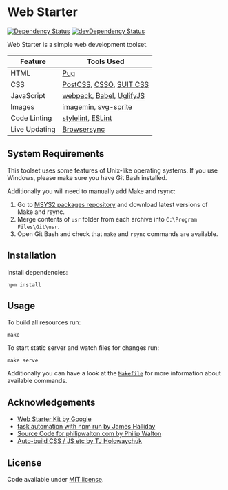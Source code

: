 # Web Starter

[![Dependency Status](https://img.shields.io/david/racse1/web-starter.svg)](https://david-dm.org/racse1/web-starter) [![devDependency Status](https://img.shields.io/david/dev/racse1/web-starter.svg)](https://david-dm.org/racse1/web-starter?type=dev)

Web Starter is a simple web development toolset.

| Feature | Tools Used |
|---------|------------|
| HTML | [Pug](https://pugjs.org/) |
| CSS | [PostCSS](http://postcss.org/), [CSSO](https://github.com/css/csso), [SUIT CSS](https://suitcss.github.io/) |
| JavaScript | [webpack](https://webpack.github.io/), [Babel](https://babeljs.io/), [UglifyJS](http://lisperator.net/uglifyjs/) |
| Images | [imagemin](https://github.com/imagemin/imagemin), [svg-sprite](https://github.com/jkphl/svg-sprite) |
| Code Linting | [stylelint](http://stylelint.io/), [ESLint](http://eslint.org/) |
| Live Updating | [Browsersync](https://browsersync.io/) |

## System Requirements

This toolset uses some features of Unix-like operating systems. If you use Windows, please make sure you have Git Bash installed.

Additionally you will need to manually add Make and rsync:

1. Go to [MSYS2 packages repository](http://repo.msys2.org/msys/x86_64/) and download latest versions of Make and rsync.
2. Merge contents of `usr` folder from each archive into `C:\Program Files\Git\usr`.
3. Open Git Bash and check that `make` and `rsync` commands are available.

## Installation

Install dependencies:

```
npm install
```

## Usage

To build all resources run:

```
make
```

To start static server and watch files for changes run:

```
make serve
```

Additionally you can have a look at the [`Makefile`](Makefile) for more information about available commands.

## Acknowledgements

* [Web Starter Kit by Google](https://developers.google.com/web/tools/starter-kit/)
* [task automation with npm run by James Halliday](http://substack.net/task_automation_with_npm_run)
* [Source Code for philipwalton.com by Philip Walton](https://github.com/philipwalton/blog)
* [Auto-build CSS / JS etc by TJ Holowaychuk](https://github.com/tj/watch#auto-build-css--js-etc)

## License

Code available under [MIT license](LICENSE).
